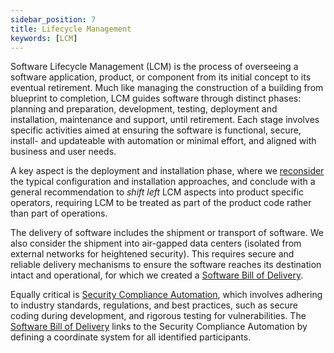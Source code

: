 ```yaml
---
sidebar_position: 7
title: Lifecycle Management
keywords: [LCM]
---
```


Software Lifecycle Management (LCM) is the process of overseeing a software application, product, or component from its initial concept to its eventual retirement. Much like managing the construction of a building from blueprint to completion, LCM guides software through distinct phases: planning and preparation, development, testing, deployment and installation, maintenance and support, until retirement. Each stage involves specific activities aimed at ensuring the software is functional, secure, install- and updateable with automation or minimal effort, and aligned with business and user needs.

A key aspect is the deployment and installation phase, where we [reconsider](./config/index.md) the typical configuration and installation approaches, and conclude with a general recommendation to *shift left* LCM aspects into product specific operators, requiring LCM to be treated as part of the product code rather than part of operations.

The delivery of software includes the shipment or transport of software. We also consider the shipment into air-gapped data centers (isolated from external networks for heightened security). This requires secure and reliable delivery mechanisms to ensure the software reaches its destination intact and operational, for which we created a [Software Bill of Delivery](./sbod/index.md).

Equally critical is [Security Compliance Automation](./../security/security-compliance-automation/index.md), which involves adhering to industry standards, regulations, and best practices, such as secure coding during development, and rigorous testing for vulnerabilities. The [Software Bill of Delivery](./sbod/index.md) links to the Security Compliance Automation by defining a coordinate system for all identified participants.
